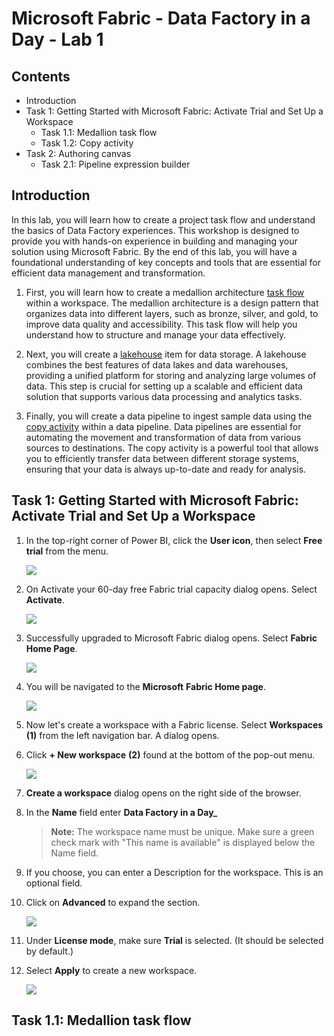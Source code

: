 # Microsoft Fabric - Data Factory in a Day - Lab 1


## Contents
- Introduction
- Task 1: Getting Started with Microsoft Fabric: Activate Trial and Set Up a Workspace
    - Task 1.1: Medallion task flow
    - Task 1.2: Copy activity
- Task 2: Authoring canvas 
    - Task 2.1: Pipeline expression builder


## Introduction
In this lab, you will learn how to create a project task flow and understand the basics of Data Factory experiences. This workshop is designed to provide you with hands-on experience in building and managing your solution using Microsoft Fabric. By the end of this lab, you will have a foundational understanding of key concepts and tools that are essential for efficient data management and transformation.

1. First, you will learn how to create a medallion architecture [task flow](https://learn.microsoft.com/fabric/get-started/task-flow-overview) within a workspace. The medallion architecture is a design pattern that organizes data into different layers, such as bronze, silver, and gold, to improve data quality and accessibility. This task flow will help you understand how to structure and manage your data effectively.

1. Next, you will create a [lakehouse](https://learn.microsoft.com/fabric/data-engineering/lakehouse-overview) item for data storage. A lakehouse combines the best features of data lakes and data warehouses, providing a unified platform for storing and analyzing large volumes of data. This step is crucial for setting up a scalable and efficient data solution that supports various data processing and analytics tasks.

1. Finally, you will create a data pipeline to ingest sample data using the [copy activity](https://learn.microsoft.com/fabric/data-factory/copy-data-activity) within a data pipeline. Data pipelines are essential for automating the movement and transformation of data from various sources to destinations. The copy activity is a powerful tool that allows you to efficiently transfer data between different storage systems, ensuring that your data is always up-to-date and ready for analysis.

## Task 1: Getting Started with Microsoft Fabric: Activate Trial and Set Up a Workspace

1. In the top-right corner of Power BI, click the **User icon**, then select **Free trial** from the menu.

    ![](./Media/23042025(14).png)

1. On Activate your 60-day free Fabric trial capacity dialog opens. Select **Activate**.

    ![](./Media/23042025(12).png)

1. Successfully upgraded to Microsoft Fabric dialog opens. Select **Fabric Home Page**.

    ![](./Media/23042025(13).png)

1. You will be navigated to the **Microsoft** **Fabric Home page**.

    ![](./Media/23042025(15).png)

1. Now let's create a workspace with a Fabric license. Select **Workspaces** **(1)** from the left navigation bar. A dialog opens.

2. Click **+ New workspace** **(2)** found at the bottom of the pop-out menu.

    ![](./Media/23042025(16).png)

3. **Create a workspace** dialog opens on the right side of the browser.

4. In the **Name** field enter **Data Factory in a Day_<inject key="Deployment ID" enableCopy="false"/>**

    >**Note:** The workspace name must be unique. Make sure a green check mark with "This name is available" is displayed below the Name field.

5. If you choose, you can enter a Description for the workspace. This is an optional field.

6. Click on **Advanced** to expand the section.

   ![](./Media/23042025(17).png)

7. Under **License mode**, make sure **Trial** is selected. (It should be selected by default.)

8. Select **Apply** to create a new workspace.

    ![](./Media/23042025(18).png)

## Task 1.1: Medallion task flow

